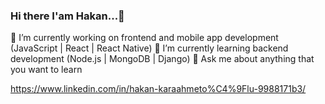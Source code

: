 ### Hi there I'am Hakan...👋

🔭 I’m currently working on frontend and mobile app development (JavaScript | React | React Native)
🌱 I’m currently learning backend development (Node.js | MongoDB | Django)
💬 Ask me about anything that you want to learn

https://www.linkedin.com/in/hakan-karaahmeto%C4%9Flu-9988171b3/

